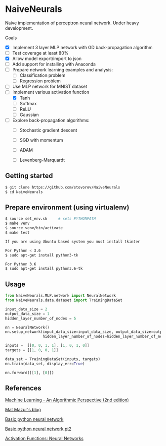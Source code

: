 NaiveNeurals
============

Naive implementation of perceptron neural network. Under heavy development.


Goals

- [X] Implement 3 layer MLP network with GD back-propagation algorithm
- [ ] Test coverage at least 80%
- [X] Allow model export/import to json
- [ ] Add support for installing with Anaconda
- [ ] Prepare network learning examples and analysis:
    - [ ] Classification problem
    - [ ] Regression problem
- [ ] Use MLP network for MNIST dataset
- [ ] Implement various activation function
    - [x] Tanh
    - [ ] Softmax
    - [ ] ReLU
    - [ ] Gaussian
- [ ] Explore back-propagation algorithms:
    - [ ] Stochastic gradient descent
    - [ ] SGD with momentum
    - [ ] ADAM
    - [ ] Levenberg-Marquardt



Getting started
---------------

```bash
$ git clone https://github.com/stovorov/NaiveNeurals
$ cd NaiveNeurals
```


Prepare environment (using virtualenv)
--------------------------------------

```bash
$ source set_env.sh     # sets PYTHONPATH
$ make venv
$ source venv/bin/activate
$ make test

If you are using Ubuntu based system you must install tkinter

For Python < 3.6
$ sudo apt-get install python3-tk

For Python 3.6
$ sudo apt-get install python3.6-tk
```

Usage
-----


```python
from NaiveNeurals.MLP.network import NeuralNetwork
from NaiveNeurals.data.dataset import TrainingDataSet

input_data_size = 2
output_data_size = 1
hidden_layer_number_of_nodes = 5

nn = NeuralNetwork()
nn.setup_network(input_data_size=input_data_size, output_data_size=output_data_size,
                 hidden_layer_number_of_nodes=hidden_layer_number_of_nodes)

inputs =  [[0, 0, 1, 1], [1, 0, 1, 0]]
targets = [[1, 0, 0, 1]]

data_set = TrainingDataSet(inputs, targets)
nn.train(data_set, display_err=True)

nn.forward([[1], [0]])
```

References
----------

[Machine Learning - An Algorithmic Perspective (2nd edition)][1]

[Mat Mazur's blog][2]

[Basic python neural network][3]

[Basic python neural network pt2][4]

[Activation Functions: Neural Networks][5]

[1]: https://www.amazon.com/Machine-Learning-Algorithmic-Perspective-Recognition/dp/1466583282?undefined
[2]: https://mattmazur.com/2015/03/17/a-step-by-step-backpropagation-example/
[3]: https://iamtrask.github.io/2015/07/12/basic-python-network/
[4]: https://iamtrask.github.io/2015/07/27/python-network-part2/
[5]: https://towardsdatascience.com/activation-functions-neural-networks-1cbd9f8d91d6


